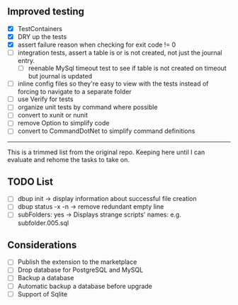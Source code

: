 ﻿## Improved testing

*[x] TestContainers
*[x] DRY up the tests
*[x] assert failure reason when checking for exit code != 0
*[ ] integration tests, assert a table is or is not created, not just the journal entry. 
  *[ ] reenable MySql timeout test to see if table is not created on timeout but journal is updated 
*[ ] inline config files so they're easy to view with the tests instead of forcing to navigate to a separate folder
*[ ] use Verify for tests
*[ ] organize unit tests by command where possible
*[ ] convert to xunit or nunit
*[ ] remove Option to simplify code
*[ ] convert to CommandDotNet to simplify command definitions 

---

This is a trimmed list from the original repo. Keeping here until I can evaluate and rehome the tasks to take on.

## TODO List

*[ ] dbup init -> display information about successful file creation
*[ ] dbup status -x -n -> remove redundant empty line
*[ ] subFolders: yes -> Displays strange scripts' names: e.g. subfolder.005.sql

## Considerations

*[ ] Publish the extension to the marketplace
*[ ] Drop database for PostgreSQL and MySQL
*[ ] Backup a database
*[ ] Automatic backup a database before upgrade
*[ ] Support of Sqlite
